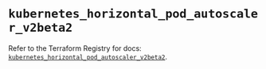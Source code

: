 # `kubernetes_horizontal_pod_autoscaler_v2beta2`

Refer to the Terraform Registry for docs: [`kubernetes_horizontal_pod_autoscaler_v2beta2`](https://registry.terraform.io/providers/hashicorp/kubernetes/2.36.0/docs/resources/horizontal_pod_autoscaler_v2beta2).
